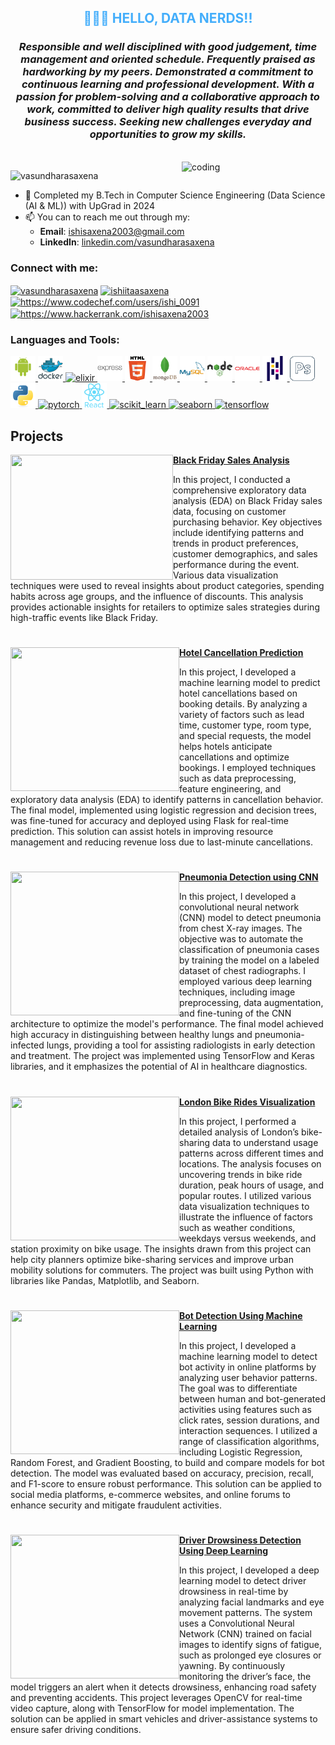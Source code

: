
<h2 style="color: #44AEFB;" align="center"> 👨🏻‍💻 HELLO, DATA NERDS!! </h2>
<h3 align="center"><i>Responsible and well disciplined with good judgement, time management and oriented schedule. Frequently praised as hardworking by my peers. Demonstrated a commitment to continuous learning and professional development. With a passion for problem-solving and a collaborative approach to work, committed to deliver high quality results that drive business success. Seeking new challenges everyday and opportunities to grow my skills.</i></h3><br>


<img align = "right" alt = "coding" width = "230" src = "https://media.tenor.com/6PUE1PAsXQUAAAAd/scaler-create-impact.gif">

<p align="left"> <img src="https://komarev.com/ghpvc/?username=vasundharasaxena&label=Profile%20views&color=0e75b6&style=flat" alt="vasundharasaxena" /> </p>

- 🔭 Completed my B.Tech in Computer Science Engineering (Data Science (AI & ML)) with UpGrad in 2024
- 📫 You can to reach me out through my:
  - **Email**: [ishisaxena2003@gmail.com](ishisaxena2003@gmail.com)
  - **LinkedIn**: [linkedin.com/vasundharasaxena](https://www.linkedin.com/in/vasundharasaxena/)

<h3 align="left">Connect with me:</h3>
<p align="left">
<a href="https://linkedin.com/in/vasundharasaxena" target="blank"><img align="center" src="https://raw.githubusercontent.com/rahuldkjain/github-profile-readme-generator/master/src/images/icons/Social/linked-in-alt.svg" alt="vasundharasaxena" height="30" width="40" /></a>
<a href="https://instagram.com/ishiitaasaxena" target="blank"><img align="center" src="https://raw.githubusercontent.com/rahuldkjain/github-profile-readme-generator/master/src/images/icons/Social/instagram.svg" alt="ishiitaasaxena" height="30" width="40" /></a>
<a href="https://www.codechef.com/users/https://www.codechef.com/users/ishi_0091" target="blank"><img align="center" src="https://cdn.jsdelivr.net/npm/simple-icons@3.1.0/icons/codechef.svg" alt="https://www.codechef.com/users/ishi_0091" height="30" width="40" /></a>
<a href="https://www.hackerrank.com/https://www.hackerrank.com/ishisaxena2003" target="blank"><img align="center" src="https://raw.githubusercontent.com/rahuldkjain/github-profile-readme-generator/master/src/images/icons/Social/hackerrank.svg" alt="https://www.hackerrank.com/ishisaxena2003" height="30" width="40" /></a>
</p>

<h3 align="left">Languages and Tools:</h3>
<p align="left"> <a href="https://developer.android.com" target="_blank" rel="noreferrer"> <img src="https://raw.githubusercontent.com/devicons/devicon/master/icons/android/android-original-wordmark.svg" alt="android" width="40" height="40"/> </a> <a href="https://www.docker.com/" target="_blank" rel="noreferrer"> <img src="https://raw.githubusercontent.com/devicons/devicon/master/icons/docker/docker-original-wordmark.svg" alt="docker" width="40" height="40"/> </a> <a href="https://elixir-lang.org" target="_blank" rel="noreferrer"> <img src="https://www.vectorlogo.zone/logos/elixir-lang/elixir-lang-icon.svg" alt="elixir" width="40" height="40"/> </a> <a href="https://expressjs.com" target="_blank" rel="noreferrer"> <img src="https://raw.githubusercontent.com/devicons/devicon/master/icons/express/express-original-wordmark.svg" alt="express" width="40" height="40"/> </a> <a href="https://www.w3.org/html/" target="_blank" rel="noreferrer"> <img src="https://raw.githubusercontent.com/devicons/devicon/master/icons/html5/html5-original-wordmark.svg" alt="html5" width="40" height="40"/> </a> <a href="https://www.mongodb.com/" target="_blank" rel="noreferrer"> <img src="https://raw.githubusercontent.com/devicons/devicon/master/icons/mongodb/mongodb-original-wordmark.svg" alt="mongodb" width="40" height="40"/> </a> <a href="https://www.mysql.com/" target="_blank" rel="noreferrer"> <img src="https://raw.githubusercontent.com/devicons/devicon/master/icons/mysql/mysql-original-wordmark.svg" alt="mysql" width="40" height="40"/> </a> <a href="https://nodejs.org" target="_blank" rel="noreferrer"> <img src="https://raw.githubusercontent.com/devicons/devicon/master/icons/nodejs/nodejs-original-wordmark.svg" alt="nodejs" width="40" height="40"/> </a> <a href="https://www.oracle.com/" target="_blank" rel="noreferrer"> <img src="https://raw.githubusercontent.com/devicons/devicon/master/icons/oracle/oracle-original.svg" alt="oracle" width="40" height="40"/> </a> <a href="https://pandas.pydata.org/" target="_blank" rel="noreferrer"> <img src="https://raw.githubusercontent.com/devicons/devicon/2ae2a900d2f041da66e950e4d48052658d850630/icons/pandas/pandas-original.svg" alt="pandas" width="40" height="40"/> </a> <a href="https://www.photoshop.com/en" target="_blank" rel="noreferrer"> <img src="https://raw.githubusercontent.com/devicons/devicon/master/icons/photoshop/photoshop-line.svg" alt="photoshop" width="40" height="40"/> </a> <a href="https://www.python.org" target="_blank" rel="noreferrer"> <img src="https://raw.githubusercontent.com/devicons/devicon/master/icons/python/python-original.svg" alt="python" width="40" height="40"/> </a> <a href="https://pytorch.org/" target="_blank" rel="noreferrer"> <img src="https://www.vectorlogo.zone/logos/pytorch/pytorch-icon.svg" alt="pytorch" width="40" height="40"/> </a> <a href="https://reactjs.org/" target="_blank" rel="noreferrer"> <img src="https://raw.githubusercontent.com/devicons/devicon/master/icons/react/react-original-wordmark.svg" alt="react" width="40" height="40"/> </a> <a href="https://scikit-learn.org/" target="_blank" rel="noreferrer"> <img src="https://upload.wikimedia.org/wikipedia/commons/0/05/Scikit_learn_logo_small.svg" alt="scikit_learn" width="40" height="40"/> </a> <a href="https://seaborn.pydata.org/" target="_blank" rel="noreferrer"> <img src="https://seaborn.pydata.org/_images/logo-mark-lightbg.svg" alt="seaborn" width="40" height="40"/> </a> <a href="https://www.tensorflow.org" target="_blank" rel="noreferrer"> <img src="https://www.vectorlogo.zone/logos/tensorflow/tensorflow-icon.svg" alt="tensorflow" width="40" height="40"/> </a> </p>

## Projects

<img align="left" width="260" height="200" src="https://www.sender.net/wp-content/uploads/2021/11/black-friday-email-templates-1024x658.png"> **[Black Friday Sales Analysis](https://github.com/vasundharasaxena/black-friday-sales)**

In this project, I conducted a comprehensive exploratory data analysis (EDA) on Black Friday sales data, focusing on customer purchasing behavior. Key objectives include identifying patterns and trends in product preferences, customer demographics, and sales performance during the event. Various data visualization techniques were used to reveal insights about product categories, spending habits across age groups, and the influence of discounts. This analysis provides actionable insights for retailers to optimize sales strategies during high-traffic events like Black Friday.

#

<img align="left" width="270" height="230" src="https://5.imimg.com/data5/SELLER/Default/2023/1/WU/UD/VW/10707605/domestic-hotel-booking-service-500x500.jpg"> **[Hotel Cancellation Prediction](https://github.com/vasundharasaxena/hotel-cancellation-prediction)**

In this project, I developed a machine learning model to predict hotel cancellations based on booking details. By analyzing a variety of factors such as lead time, customer type, room type, and special requests, the model helps hotels anticipate cancellations and optimize bookings. I employed techniques such as data preprocessing, feature engineering, and exploratory data analysis (EDA) to identify patterns in cancellation behavior. The final model, implemented using logistic regression and decision trees, was fine-tuned for accuracy and deployed using Flask for real-time prediction. This solution can assist hotels in improving resource management and reducing revenue loss due to last-minute cancellations.

#

<img align="left" width="270" height="230" src="https://miro.medium.com/v2/resize:fit:1400/format:webp/1*t2d0oXxbRZgY8l1JJXIRGg.jpeg"> **[Pneumonia Detection using CNN](https://github.com/vasundharasaxena/pneumonia_detection_cnn)**

In this project, I developed a convolutional neural network (CNN) model to detect pneumonia from chest X-ray images. The objective was to automate the classification of pneumonia cases by training the model on a labeled dataset of chest radiographs. I employed various deep learning techniques, including image preprocessing, data augmentation, and fine-tuning of the CNN architecture to optimize the model's performance. The final model achieved high accuracy in distinguishing between healthy lungs and pneumonia-infected lungs, providing a tool for assisting radiologists in early detection and treatment. The project was implemented using TensorFlow and Keras libraries, and it emphasizes the potential of AI in healthcare diagnostics.

#

<img align="left" width="270" height="230" src="https://miro.medium.com/v2/resize:fit:5090/1*PeK0AQROOHY6MzXztslotA.jpeg"> **[London Bike Rides Visualization](https://github.com/vasundharasaxena/LondonBikeRides)**

In this project, I performed a detailed analysis of London’s bike-sharing data to understand usage patterns across different times and locations. The analysis focuses on uncovering trends in bike ride duration, peak hours of usage, and popular routes. I utilized various data visualization techniques to illustrate the influence of factors such as weather conditions, weekdays versus weekends, and station proximity on bike usage. The insights drawn from this project can help city planners optimize bike-sharing services and improve urban mobility solutions for commuters. The project was built using Python with libraries like Pandas, Matplotlib, and Seaborn.

#

<img align="left" width="270" height="230" src="https://av-eks-lekhak.s3.amazonaws.com/media/__sized__/article_images/a1c45629-5ec9-49e4-a758-eb7ed3581eac_UAkHaml-thumbnail_webp-600x300.webp"> **[Bot Detection Using Machine Learning](https://github.com/vasundharasaxena/machine-learning-projects/tree/main/bot-detection-ml)**

In this project, I developed a machine learning model to detect bot activity in online platforms by analyzing user behavior patterns. The goal was to differentiate between human and bot-generated activities using features such as click rates, session durations, and interaction sequences. I utilized a range of classification algorithms, including Logistic Regression, Random Forest, and Gradient Boosting, to build and compare models for bot detection. The model was evaluated based on accuracy, precision, recall, and F1-score to ensure robust performance. This solution can be applied to social media platforms, e-commerce websites, and online forums to enhance security and mitigate fraudulent activities.

#

<img align="left" width="270" height="230" src="https://kajabi-storefronts-production.kajabi-cdn.com/kajabi-storefronts-production/file-uploads/blogs/22606/images/5481e13-3da0-b8e5-f87f-a5ff1b6da72c_eyeSight_-_Driver_Monitoring_Driver_Asleep_1.jpeg"> **[Driver Drowsiness Detection Using Deep Learning](https://github.com/vasundharasaxena/deep-learning-projects/tree/main/driver%20drowsiness%20detection)**

In this project, I developed a deep learning model to detect driver drowsiness in real-time by analyzing facial landmarks and eye movement patterns. The system uses a Convolutional Neural Network (CNN) trained on facial images to identify signs of fatigue, such as prolonged eye closures or yawning. By continuously monitoring the driver’s face, the model triggers an alert when it detects drowsiness, enhancing road safety and preventing accidents. This project leverages OpenCV for real-time video capture, along with TensorFlow for model implementation. The solution can be applied in smart vehicles and driver-assistance systems to ensure safer driving conditions.




